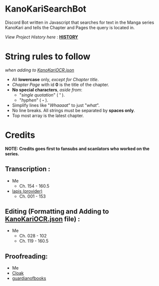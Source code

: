 # KanoKariSearchBot
Discord Bot written in Javascript that searches for text in the Manga series KanoKari and tells the Chapter and Pages the query is located in.

*View Project History here* : [**HISTORY**](/HISTORY.md)

# String rules to follow
*when adding to [KanoKariOCR.json](/KanoKariOCR.json)*

- All **lowercase** only, *except for Chapter title*.
- *Chapter Page* with id **0** is the title of the chapter.
- **No special characters**, *aside from*:
  - "*single quotation*" ( **'** ).
  - "*hyphen*" ( **-** ).
- Simplify lines like "*Whaaaat*" to just "*what*".
- No line breaks. All strings must be separated by **spaces only**.
- Top most array is the latest chapter.

# Credits

**NOTE: Credits goes first to fansubs and scanlators who worked on the series.**

## Transcription :
- Me
	- Ch. 154 - 160.5
- [lapis (provider)](https://discordhub.com/profile/377748624337272836)
	- Ch. 001 - 153
	
## Editing (Formatting and Adding to [KanoKariOCR.json](/KanoKariOCR.json) file) :
- Me
    - Ch. 028 - 102
	- Ch. 119 - 160.5
	
## Proofreading:
- Me
- [Cloak](https://www.reddit.com/u/CloakedUnderShadows)
- [guardianofbooks](https://www.reddit.com/u/guardianofbooks)